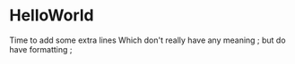 # HelloWorld

Time to add some extra lines
Which don't really have any meaning
;
  but do have formatting
;
